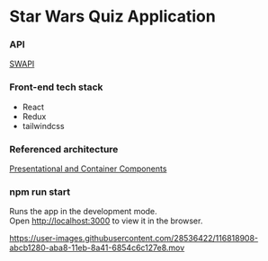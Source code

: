 # Star Wars Quiz Application

### API

[SWAPI](https://swapi.dev/)

### Front-end tech stack

- React
- Redux
- tailwindcss

### Referenced architecture

[Presentational and Container Components](https://medium.com/@dan_abramov/smart-and-dumb-components-7ca2f9a7c7d0)

### npm run start

Runs the app in the development mode.\
Open [http://localhost:3000](http://localhost:3000) to view it in the browser.


https://user-images.githubusercontent.com/28536422/116818908-abcb1280-aba8-11eb-8a41-6854c6c127e8.mov


